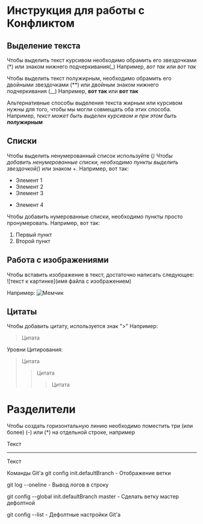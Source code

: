 # Инструкция для работы с Конфликтом

## Выделение текста

Чтобы выделить текст курсивом необходимо обрамить его звездочками (*) или знаком нижнего подчеркивания(_) Например, *вот так* или _вот так_

Чтобы выделить текст полужирным, необходимо обрамить его двойными звездочками (**) или двойным знаком нижнего подчеркивания (__) Например, **вот так** или __вот так__

Альтернативные способы выделения текста жирным или курсивом нужны для того, чтобы мы могли совмещать оба этих способа. Например, _текст может быть выделен курсивом и при этом быть **полужирным**_

## Списки

Чтобы выделить ненумерованный список используйте (*)
Чтобы добавить ненумерованные списки, необходимо пункты выделить звездочкой(*) или знаком +. Например, вот так:
* Элемент 1
* Элемент 2
* Элемент 3
+ Элемент 4

Чтобы добавить нумерованные списки, необходимо пункты просто пронумеровать.
Например, вот так:
1. Первый пункт
2. Второй пункт

## Работа с изображениями

Чтобы вставить изображение в текст, достаточно написать следующее:
![текст к картинке](имя файла с изображением)

Например: 
![Мемчик](GIT.png)


## Цитаты
Чтобы добавить цитату, используется знак ">"
Например:
>Цитата

Уровни Цитирования:

>Цитата
>>Цитата
>>>Цитата

# Разделители

Чтобы создать горизонтальную линию необходимо поместить три (или более) (-) или (*) на отдельной строке, например

Текст
___
Текст

Команды Git'а
git config init.defaultBranch - Отображение ветки

git log --oneline - Вывод логов в строку

git config --global init.defaultBranch master - Сделать ветку мастер дефолтной

git config --list - Дефолтные настройки Git'a


